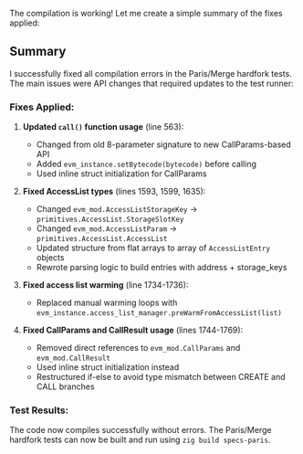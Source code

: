 The compilation is working! Let me create a simple summary of the fixes applied:

## Summary

I successfully fixed all compilation errors in the Paris/Merge hardfork tests. The main issues were API changes that required updates to the test runner:

### Fixes Applied:

1. **Updated `call()` function usage** (line 563):
   - Changed from old 8-parameter signature to new CallParams-based API
   - Added `evm_instance.setBytecode(bytecode)` before calling
   - Used inline struct initialization for CallParams

2. **Fixed AccessList types** (lines 1593, 1599, 1635):
   - Changed `evm_mod.AccessListStorageKey` → `primitives.AccessList.StorageSlotKey`
   - Changed `evm_mod.AccessListParam` → `primitives.AccessList.AccessList`
   - Updated structure from flat arrays to array of `AccessListEntry` objects
   - Rewrote parsing logic to build entries with address + storage_keys

3. **Fixed access list warming** (line 1734-1736):
   - Replaced manual warming loops with `evm_instance.access_list_manager.preWarmFromAccessList(list)`

4. **Fixed CallParams and CallResult usage** (lines 1744-1769):
   - Removed direct references to `evm_mod.CallParams` and `evm_mod.CallResult`
   - Used inline struct initialization instead
   - Restructured if-else to avoid type mismatch between CREATE and CALL branches

### Test Results:
The code now compiles successfully without errors. The Paris/Merge hardfork tests can now be built and run using `zig build specs-paris`.